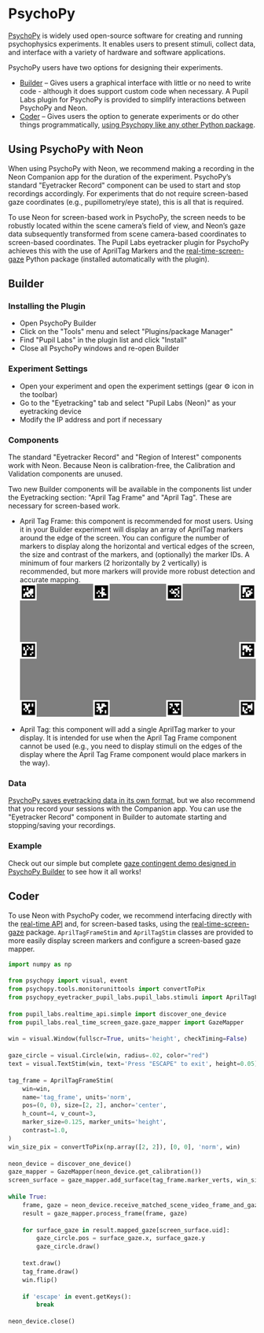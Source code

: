 # PsychoPy

[PsychoPy](https://psychopy.org/) is widely used open-source software for creating and running psychophysics experiments. It enables users to present stimuli, collect data, and interface with a variety of hardware and software applications.

PsychoPy users have two options for designing their experiments.

- [Builder](https://www.psychopy.org/builder/) – Gives users a graphical interface with little or no need to write code - although it does support custom code when necessary. A Pupil Labs plugin for PsychoPy is provided to simplify interactions between PsychoPy and Neon.
- [Coder](https://psychopy.org/coder/index.html) – Gives users the option to generate experiments or do other things programmatically, [using Psychopy like any other Python package](https://psychopy.org/api/).

## Using PsychoPy with Neon

When using PsychoPy with Neon, we recommend making a recording in the Neon Companion app for the duration of the experiment. PsychoPy’s standard "Eyetracker Record" component can be used to start and stop recordings accordingly. For experiments that do not require screen-based gaze coordinates (e.g., pupillometry/eye state), this is all that is required.

To use Neon for screen-based work in PsychoPy, the screen needs to be robustly located within the scene camera’s field of view, and Neon’s gaze data subsequently transformed from scene camera-based coordinates to screen-based coordinates. The Pupil Labs eyetracker plugin for PsychoPy achieves this with the use of AprilTag Markers and the [real-time-screen-gaze](https://github.com/pupil-labs/real-time-screen-gaze) Python package (installed automatically with the plugin).

## Builder

### Installing the Plugin

- Open PsychoPy Builder
- Click on the "Tools" menu and select "Plugins/package Manager"
- Find "Pupil Labs" in the plugin list and click "Install"
- Close all PsychoPy windows and re-open Builder

### Experiment Settings

- Open your experiment and open the experiment settings (gear ⚙️ icon in the toolbar)
- Go to the "Eyetracking" tab and select "Pupil Labs (Neon)" as your eyetracking device
- Modify the IP address and port if necessary

### Components

The standard "Eyetracker Record" and "Region of Interest" components work with Neon. Because Neon is calibration-free, the Calibration and Validation components are unused.

Two new Builder components will be available in the components list under the Eyetracking section: "April Tag Frame" and "April Tag". These are necessary for screen-based work.

- April Tag Frame: this component is recommended for most users. Using it in your Builder experiment will display an array of AprilTag markers around the edge of the screen. You can configure the number of markers to display along the horizontal and vertical edges of the screen, the size and contrast of the markers, and (optionally) the marker IDs. A minimum of four markers (2 horizontally by 2 vertically) is recommended, but more markers will provide more robust detection and accurate mapping.
![AprilTag Frame](./apriltag-frame.png)

- April Tag: this component will add a single AprilTag marker to your display. It is intended for use when the April Tag Frame component cannot be used (e.g., you need to display stimuli on the edges of the display where the April Tag Frame component would place markers in the way).

### Data

[PsychoPy saves eyetracking data in its own format](https://psychopy.org/hardware/eyeTracking.html#what-about-the-data), but we also recommend that you record your sessions with the Companion app. You can use the "Eyetracker Record" component in Builder to automate starting and stopping/saving your recordings.

### Example

Check out our simple but complete [gaze contingent demo designed in PsychoPy Builder](https://github.com/pupil-labs/psychopy-gaze-contingent-demo) to see how it all works!

## Coder

To use Neon with PsychoPy coder, we recommend interfacing directly with the [real-time API](https://docs.pupil-labs.com/neon/real-time-api/tutorials/) and, for screen-based tasks, using the [real-time-screen-gaze](https://github.com/pupil-labs/real-time-screen-gaze) package. `AprilTagFrameStim` and `AprilTagStim` classes are provided to more easily display screen markers and configure a screen-based gaze mapper.

```python
import numpy as np

from psychopy import visual, event
from psychopy.tools.monitorunittools import convertToPix
from psychopy_eyetracker_pupil_labs.pupil_labs.stimuli import AprilTagFrameStim

from pupil_labs.realtime_api.simple import discover_one_device
from pupil_labs.real_time_screen_gaze.gaze_mapper import GazeMapper

win = visual.Window(fullscr=True, units='height', checkTiming=False)

gaze_circle = visual.Circle(win, radius=.02, color="red")
text = visual.TextStim(win, text='Press "ESCAPE" to exit', height=0.05)

tag_frame = AprilTagFrameStim(
    win=win,
    name='tag_frame', units='norm',
    pos=(0, 0), size=[2, 2], anchor='center',
    h_count=4, v_count=3,
    marker_size=0.125, marker_units='height',
    contrast=1.0,
)
win_size_pix = convertToPix(np.array([2, 2]), [0, 0], 'norm', win)

neon_device = discover_one_device()
gaze_mapper = GazeMapper(neon_device.get_calibration())
screen_surface = gaze_mapper.add_surface(tag_frame.marker_verts, win_size_pix)

while True:
    frame, gaze = neon_device.receive_matched_scene_video_frame_and_gaze()
    result = gaze_mapper.process_frame(frame, gaze)

    for surface_gaze in result.mapped_gaze[screen_surface.uid]:
        gaze_circle.pos = surface_gaze.x, surface_gaze.y
        gaze_circle.draw()

    text.draw()
    tag_frame.draw()
    win.flip()

    if 'escape' in event.getKeys():
        break

neon_device.close()
```